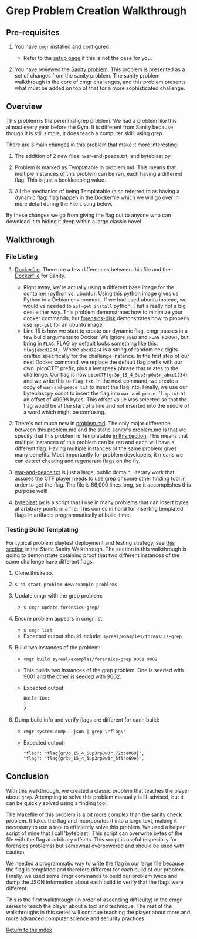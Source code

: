 # Grep Problem Creation Walkthrough

## Pre-requisites

1. You have `cmgr` installed and configured.
    - Refer to the [setup page](/setup-cmgr.md) if this is not the case for you.

2. You have reviewed the [Sanity
   problem](/example-problems/sanity-static-flag/). This problem is presented as
   a set of changes from the sanity problem. The sanity problem walkthrough is
   the core of cmgr challenges, and this problem presents what must be added on
   top of that for a more sophisticated challenge.

## Overview

This problem is the perennial grep problem. We had a problem like this almost
every year before the Gym. It is different from Sanity because though it is
still simple, it does teach a computer skill: using grep.

There are 3 main changes in this problem that make it more interesting:

1. The addition of 2 new files: war-and-peace.txt, and byteblast.py.

1. Problem is marked as Templatable in problem.md. This means that multiple
   instances of this problem can be ran, each having a different flag. This is
   just a bookkeeping value.

1. All the mechanics of being Templatable (also referred to as having a dynamic
   flag) flag happen in the Dockerfile which we will go over in more detail
   during the File Listing below.

By these changes we go from giving the flag out to anyone who can download it
to hiding it deep within a large classic novel.

## Walkthrough

### File Listing

1. [Dockerfile](/example-problems/forensics-grep/Dockerfile). There are a few
   differences between this file and the
   [Dockerfile](/example-problems/sanity-static-flag/Dockerfile) for Sanity.
   - Right away, we're actually using a different base image for the container
     (python vs. ubuntu). Using this python image gives us Python in a Debian
     environment. If we had used ubuntu instead, we would've needed to `apt-get
     install` python. That's really not a big deal either way. This problem
     demonstrates how to minimize your docker commands, but
     [forensics-disk](/example-problems/forensics-disk/) demonstrates how to
     properly use `apt-get` for an ubuntu image.
   - Line 15 is how we start to create our dynamic flag. cmgr passes in a few
     build arguments to Docker. We ignore `SEED` and `FLAG_FORMAT`, but bring in
     `FLAG`. FLAG by default looks something like this: `flag{abcd1234}`. Where
     `abcd1234` is a string of random hex digits crafted specifically for the
     challenge instance. In the first step of our next Docker command, we
     replace the default flag prefix with our own 'picoCTF' prefix, plus a
     leetspeak phrase that relates to the challenge. Our flag is now
     `picoCTF{gr3p_15_4_5up3rp0w3r_abcd1234}` and we write this to `flag.txt`.
     In the next command, we create a copy of `war-and-peace.txt` to insert the
     flag into. Finally, we use our byteblast.py script to insert the flag into
     `war-and-peace.flag.txt` at an offset of 49998 bytes. This offset value was
     selected so that the flag would be at the start of a line and not inserted
     into the middle of a word which might be confusing.

1. There's not much new in
   [problem.md](/example-problems/forensics-grep/problem.md). The only major
   difference between this problem.md and the static sanity's problem.md is that
   we specify that this problem is Templatable [in this
   section](/example-problems/forensics-grep/problem.md#forensics-grep). This
   means that multiple instances of this problem can be ran and each will have a
   different flag. Having multiple instances of the same problem gives many
   benefits. Most importantly for problem developers, it means we can detect
   cheating and regenerate flags on the fly.

1. [war-and-peace.txt](/example-problems/forensics-grep/war-and-peace.txt) is
   just a large, public domain, literary work that assures the CTF player needs
   to use grep or some other finding tool in order to get the flag. The file is
   66,000 lines long, so it accomplishes this purpose well!

1. [byteblast.py](/example-problems/forensics-grep/byteblast.py) is a script
   that I use in many problems that can insert bytes at arbitrary points in a
   file. This comes in hand for inserting templated flags in artifacts
   programmatically at build-time.

### Testing Build Templating

For typical problem playtest deployment and testing strategy, see
[this section](/example-problems/sanity-static-flag#Deployment) in the Static
Sanity Walkthrough. The section in this walkthrough is going to demonstrate
obtaining proof that two different instances of the same challenge have
different flags.

1. Clone this repo.
1. `$ cd start-problem-dev/example-problems`
1. Update cmgr with the grep problem:
    - `$ cmgr update forensics-grep/`
1. Ensure problem appears in cmgr list:
    - `$ cmgr list`
    - Expected output should include: `syreal/examples/forensics-grep`
1. Build two instances of the problem:
    - `cmgr build syreal/examples/forensics-grep 9001 9002`
    - This builds two instances of the grep problem. One is seeded with 9001
      and the other is seeded with 9002.
    - Expected output:

      ```terminal
      Build IDs:
      1
      2
      ```

1. Dump build info and verify flags are different for each build:
    - `cmgr system-dump --json | grep \"flag\"`
    - Expected output:

      ```terminal
      "flag": "flag{gr3p_15_4_5up3rp0w3r_72dce069}",
      "flag": "flag{gr3p_15_4_5up3rp0w3r_5f54c69e}",
      ```

## Conclusion

With this walkthrough, we created a classic problem that teaches the player
about `grep`. Attempting to solve this problem manually is ill-advised, but it
can be quickly solved using a finding tool.

The Makefile of this problem is a bit more complex than the sanity check
problem. It takes the flag and incorporates it into a large text, making it
necessary to use a tool to efficiently solve this problem. We used a helper
script of mine that I call 'byteblast'. This script can overwrite bytes of the
file with the flag at arbitrary offsets. This script is useful (especially
for forensics problems) but somewhat overpowered and should be used with
caution.

We needed a programmatic way to write the flag in our large file because the
flag is templated and therefore different for each build of our problem.
Finally, we used some cmgr commands to build our problem twice and dump the
JSON information about each build to verify that the flags were different.

This is the first walkthrough (in order of ascending difficulty) in the cmgr
series to teach the player about a tool and technique. The rest of the
walkthroughs in this series will continue teaching the player about more and
more advanced computer science and security practices.

[Return to the index](/README.md#walkthroughs)
